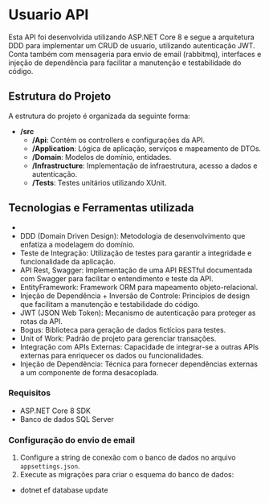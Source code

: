# Usuario API

Esta API foi desenvolvida utilizando ASP.NET Core 8 e segue a arquitetura DDD para implementar um CRUD de usuario, utilizando autenticação JWT. 
Conta também com mensageria para envio de email (rabbitmq), interfaces e injeção de dependência para facilitar a manutenção e testabilidade do código.

## Estrutura do Projeto

A estrutura do projeto é organizada da seguinte forma:

- **/src**
  - **/Api**: Contém os controllers e configurações da API.
  - **/Application**: Lógica de aplicação, serviços e mapeamento de DTOs.
  - **/Domain**: Modelos de domínio, entidades.
  - **/Infrastructure**: Implementação de infraestrutura, acesso a dados e autenticação.
  - **/Tests**: Testes unitários utilizando XUnit.

## Tecnologias e Ferramentas utilizada
- 
- DDD (Domain Driven Design): Metodologia de desenvolvimento que enfatiza a modelagem do domínio.
- Teste de Integração: Utilização de testes para garantir a integridade e funcionalidade da aplicação.
- API Rest, Swagger: Implementação de uma API RESTful documentada com Swagger para facilitar o entendimento e teste da API.
- EntityFramework: Framework ORM para mapeamento objeto-relacional.
- Injeção de Dependência + Inversão de Controle: Princípios de design que facilitam a manutenção e testabilidade do código.
- JWT (JSON Web Token): Mecanismo de autenticação para proteger as rotas da API.
- Bogus: Biblioteca para geração de dados fictícios para testes.
- Unit of Work: Padrão de projeto para gerenciar transações.
- Integração com APIs Externas: Capacidade de integrar-se a outras APIs externas para enriquecer os dados ou funcionalidades.
- Injeção de Dependência: Técnica para fornecer dependências externas a um componente de forma desacoplada.

### Requisitos

- ASP.NET Core 8 SDK
- Banco de dados SQL Server

### Configuração do envio de email

1. Configure a string de conexão com o banco de dados no arquivo `appsettings.json`.
2. Execute as migrações para criar o esquema do banco de dados:
 - dotnet ef database update
